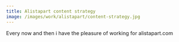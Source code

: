 ```yaml
---
title: Alistapart content strategy
image: /images/work/alistapart/content-strategy.jpg
---
```


Every now and then i have the pleasure of working for alistapart.com